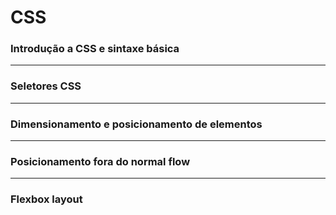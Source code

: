 # CSS

###  Introdução a CSS e sintaxe básica







---

### Seletores CSS









---

### Dimensionamento e posicionamento de elementos









---

### Posicionamento fora do normal flow









---

### Flexbox layout





